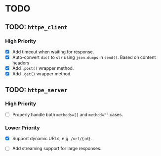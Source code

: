 # TODO

## TODO: `httpe_client`

### High Priority

- [X] Add timeout when waiting for response.  
- [X] Auto-convert `dict` to `str` using `json.dumps` in `send()`. Based on content headers
- [X] Add `.post()` wrapper method.  
- [X] Add `.get()` wrapper method.  

## TODO: `httpe_server`

### High Priority

- [ ] Properly handle both `methods=[]` and `method=""` cases.  

### Lower Priority

- [X] Support dynamic URLs, e.g. `/url/{id}`.   
- [ ] Add streaming support for large responses.  

